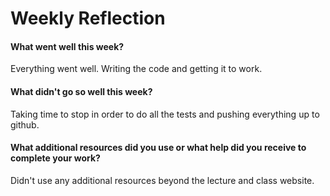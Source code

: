 # Weekly Reflection

#### What went well this week?

Everything went well. Writing the code and getting it to work.

#### What didn't go so well this week?

Taking time to stop in order to do all the tests and pushing everything up to github.    

#### What additional resources did you use or what help did you receive to complete your work?

Didn't use any additional resources beyond the lecture and class website.
